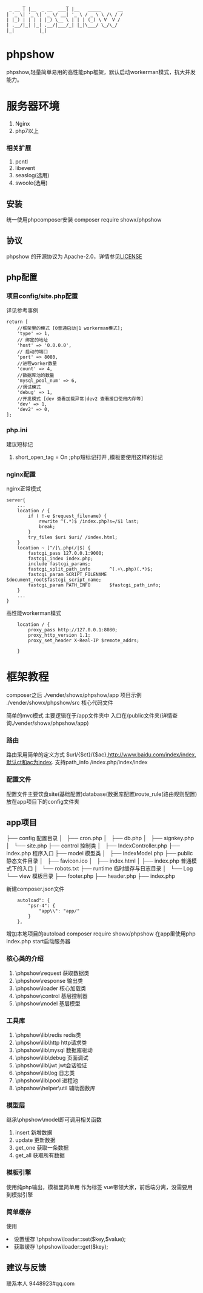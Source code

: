 
```
      _               _
 _ __ | |__  _ __  ___| |__   _____      __
| '_ \| '_ \| '_ \/ __| '_ \ / _ \ \ /\ / /
| |_) | | | | |_) \__ \ | | | (_) \ V  V /
| .__/|_| |_| .__/|___/_| |_|\___/ \_/\_/
|_|         |_|
```
# phpshow
phpshow,轻量简单易用的高性能php框架，默认启动workerman模式，抗大并发能力。

# 服务器环境
1. Nginx
2. php7以上

### 相关扩展

1. pcntl
2. libevent
3. seaslog(选用)
4. swoole(选用)

## 安装
统一使用phpcomposer安装
composer require showx/phpshow

## 协议
phpshow 的开源协议为 Apache-2.0，详情参见[LICENSE](LICENSE)

## php配置
### 项目config/site.php配置
详见参考事例

```
return [
    //框架里的模式 [0普通启动|1 workerman模式];
    'type' => 1,
    // 绑定的地址
    'host' => '0.0.0.0',
	// 启动的端口
    'port' => 8080,
	//进程worker数量
    'count' => 4,
    //数据库池的数量
    'mysql_pool_num' => 6,
    //调试模式
    'debug' => 1,
    //开发模式 [dev 查看加载异常|dev2 查看接口使用内存等]
    'dev' => 1,
    'dev2' => 0,
];
```


### php.ini
建议短标记
1.  short_open_tag = On  ;php短标记打开 <? ?>,模板要使用这样的标记

### nginx配置
nginx正常模式
``` 
server{
    ...
	location / {
		if ( !-e $request_filename) {
			rewrite ^(.*)$ /index.php?s=/$1 last;
			break;
		}
		try_files $uri $uri/ /index.html;
	}
	location ~ [^/]\.php(/|$) {
		fastcgi_pass 127.0.0.1:9000;
		fastcgi_index index.php;
		include fastcgi_params;
		fastcgi_split_path_info       ^(.+\.php)(.*)$;
		fastcgi_param SCRIPT_FILENAME $document_root$fastcgi_script_name;
		fastcgi_param PATH_INFO       $fastcgi_path_info;
	}
	...
}
```
高性能workerman模式
```
	location / {
		proxy_pass http://127.0.0.1:8080;
	    proxy_http_version 1.1;
	    proxy_set_header X-Real-IP $remote_addrs;
		
	}

```

# 框架教程
composer之后
./vender/showx/phpshow/app 项目示例
./vender/showx/phpshow/src  核心代码文件

简单的mvc模式
主要逻辑在于/app文件夹中
入口在/public文件夹(详情查询./vender/showx/phpshow/app)

### 路由
路由采用简单的定义方式 $url/{$ct}/{$ac},http://www.baidu.com/index/index,默认ct和ac为index.
支持path_info /index.php/index/index

### 配置文件  
配置文件主要饮食site(基础配置)database(数据库配置)route_rule(路由规则配置)
放在app项目下的config文件夹

## app项目
├── config 配置目录
│   ├── cron.php
│   ├── db.php
│   ├── signkey.php
│   └── site.php
├── control 控制类
│   ├── IndexController.php
├── index.php   程序入口
├── model 模型类
│   ├── IndexModel.php
├── public 静态文件目录
│   ├── favicon.ico
│   ├── index.html
│   ├── index.php   普通模式下的入口
│   └── robots.txt
├── runtime  临时缓存与日志目录
│   └── Log
└── view  模板目录
    ├── footer.php
    ├── header.php
    ├── index.php


新建composer.json文件
```
	autoload": {
        "psr-4": {
            "app\\": "app/"
        }
    },
```
增加本地项目的autoload
composer require showx/phpshow
在app里使用php index.php start启动服务器


### 核心类的介绍
1. \phpshow\request 获取数据类
2. \phpshow\response 输出类
3. \phpshow\loader 核心加载类
4. \phpshow\control 基层控制器
5. \phpshow\model	基层模型

### 工具库
1. \phpshow\lib\redis redis类
2. \phpshow\lib\http http请求类
3. \phpshow\lib\mysql 数据库驱动
4. \phpshow\lib\debug 页面调试
5. \phpshow\lib\jwt jwt会话验证
6. \phpshow\lib\log 日志类
7. \phpshow\lib\pool 进程池
8. \phpshow\helper\util 辅助函数库

### 模型层
继承\phpshow\model即可调用相关函数
1. insert 新增数据
2. update 更新数据
3. get_one 获取一条数据
4. get_all 获取所有数据

### 模板引擎
使用纯php输出，模板里简单用<? ?> 作为标签
vue带领大家，前后端分离，没需要用到模拟引擎

### 简单缓存
使用
<li> 设置缓存 \phpshow\loader::set($key,$value);</li>
<li> 获取缓存 \phpshow\loader::get($key); </li>

## 建议与反馈
联系本人 9448923#qq.com